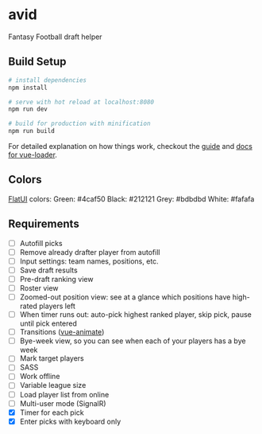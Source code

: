 # avid
Fantasy Football draft helper

## Build Setup

``` bash
# install dependencies
npm install

# serve with hot reload at localhost:8080
npm run dev

# build for production with minification
npm run build
```

For detailed explanation on how things work, checkout the [guide](http://vuejs-templates.github.io/webpack/) and [docs for vue-loader](http://vuejs.github.io/vue-loader).

## Colors
[FlatUI](https://material.google.com/style/color.html#color-color-palette) colors: 
Green: #4caf50
Black: #212121
Grey: #bdbdbd
White: #fafafa

## Requirements
- [ ] Autofill picks
- [ ] Remove already drafter player from autofill
- [ ] Input settings: team names, positions, etc.
- [ ] Save draft results
- [ ] Pre-draft ranking view
- [ ] Roster view
- [ ] Zoomed-out position view: see at a glance which positions have high-rated players left
- [ ] When timer runs out: auto-pick highest ranked player, skip pick, pause until pick entered
- [ ] Transitions ([vue-animate](https://github.com/haydenbbickerton/vue-animate))
- [ ] Bye-week view, so you can see when each of your players has a bye week
- [ ] Mark target players
- [ ] SASS
- [ ] Work offline
- [ ] Variable league size
- [ ] Load player list from online
- [ ] Multi-user mode (SignalR)
- [x] Timer for each pick
- [x] Enter picks with keyboard only